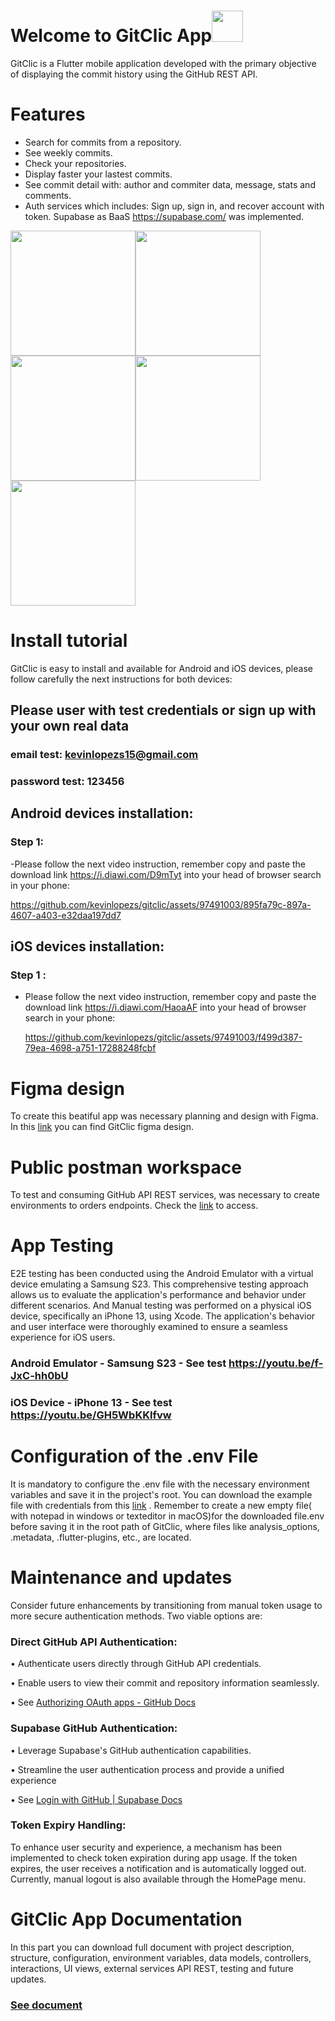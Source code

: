 # Welcome to GitClic App<img src="https://res.cloudinary.com/da7i5um2q/image/upload/v1707118423/gitclic_icon_rx79qn.png" width="50">
GitClic is a Flutter mobile application developed with the primary objective of displaying the commit history using the GitHub REST API.

# Features
- Search for commits from a repository. 
- See weekly commits.
- Check your repositories.
- Display faster your lastest commits.
- See commit detail with: author and commiter data, message, stats and comments.
- Auth services which includes: Sign up, sign in, and recover account with token. Supabase as BaaS https://supabase.com/ was implemented.

<img src="https://res.cloudinary.com/da7i5um2q/image/upload/v1707118881/Screenshot_1707102455_pms1zy.png" width="200"><img src="https://res.cloudinary.com/da7i5um2q/image/upload/v1707118903/Screenshot_1707102466_zyrp1c.png" width="200"><img src="https://res.cloudinary.com/da7i5um2q/image/upload/v1707118897/Screenshot_1707102487_knzq0p.png" width="200"><img src="https://res.cloudinary.com/da7i5um2q/image/upload/v1707118916/Screenshot_1707102494_gmziru.png" width="200"><img src="https://res.cloudinary.com/da7i5um2q/image/upload/v1707119154/Screenshot_1707102414_o50gme.png" width="200">


# Install tutorial
GitClic is easy to install and available for Android and iOS devices, please follow carefully the next instructions for both devices:

## Please user with test credentials or sign up with your own real data
### email test: kevinlopezs15@gmail.com
### password test: 123456

## Android devices installation:
### Step 1:
-Please follow the next  video instruction, remember copy and paste the download link https://i.diawi.com/D9mTyt into your head of browser search in your phone:

https://github.com/kevinlopezs/gitclic/assets/97491003/895fa79c-897a-4607-a403-e32daa197dd7

## iOS devices installation:
### Step 1 :
- Please follow the next  video instruction, remember copy and paste the download link https://i.diawi.com/HaoaAF into your head of browser search in your phone:

  https://github.com/kevinlopezs/gitclic/assets/97491003/f499d387-79ea-4698-a751-17288248fcbf

# Figma design
To create this beatiful app was necessary planning and design with Figma. In this [link](https://www.figma.com/file/tGgKDyBPkEL8QKCZgIGShl/Gitclic-App?type=design&node-id=0-1&mode=design) you can find GitClic figma design. 

# Public postman workspace
To test and consuming GitHub API REST services, was necessary to create environments to orders endpoints. Check the [link](https://www.postman.com/cloudy-eclipse-659431/workspace/github-api/collection/31463540-f6044c92-3f68-45fe-9f62-264a216bcaf5?action=share&creator=31463540&active-environment=31463540-8fa79181-5540-4acd-bf72-73ef9ddff633) to access. 

# App Testing
E2E testing has been conducted using the Android Emulator with a virtual device emulating a Samsung S23. This comprehensive testing approach allows us to evaluate the application's performance and behavior under different scenarios. And Manual testing was performed on a physical iOS device, specifically an iPhone 13, using Xcode. The application's behavior and user interface were thoroughly examined to ensure a seamless experience for iOS users. 

### Android Emulator - Samsung S23 - See test  https://youtu.be/f-JxC-hh0bU 
### iOS Device - iPhone 13 - See test  https://youtu.be/GH5WbKKIfvw

# Configuration of the .env File
It is mandatory to configure the .env file with the necessary environment variables and save it in the project's root. You can download the example file with credentials from this [link](https://res.cloudinary.com/da7i5um2q/raw/upload/v1707095060/yc984i1domzmjyhvjpxj.env) . Remember to create a new empty file( with notepad in windows or texteditor in macOS)for the downloaded file.env before saving it in the root path of GitClic, where files like analysis_options, .metadata, .flutter-plugins, etc., are located.

# Maintenance and updates
Consider future enhancements by transitioning from manual token usage to more secure authentication methods. Two viable options are:

### Direct GitHub API Authentication:
•	Authenticate users directly through GitHub API credentials.

•	Enable users to view their commit and repository information seamlessly.

•	See [Authorizing OAuth apps - GitHub Docs](https://docs.github.com/en/apps/oauth-apps/building-oauth-apps/authorizing-oauth-apps)
### Supabase GitHub Authentication:
•	Leverage Supabase's GitHub authentication capabilities.

•	Streamline the user authentication process and provide a unified experience

•	See [Login with GitHub | Supabase Docs](https://supabase.com/docs/guides/auth/social-login/auth-github)
### Token Expiry Handling:
To enhance user security and experience, a mechanism has been implemented to check token expiration during app usage. If the token expires, the user receives a notification and is automatically logged out. Currently, manual logout is also available through the HomePage menu.

# GitClic App Documentation
In this part you can download full document with project description, structure, configuration, environment variables, data models, controllers, interactions, UI views, external services API REST, testing and future updates. 

### [See document](https://drive.google.com/file/d/1t5WRVFtYl1qk7A5JeooIGJLXal70i7y7/view?usp=sharing)  
